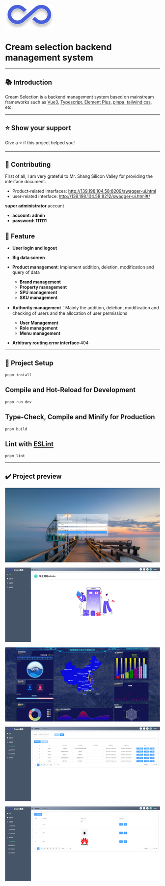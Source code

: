 ![Cream 甄选](./public/logo.svg)

# Cream selection backend management system

---

## 📚 Introduction

Cream Selection is a backend management system based on mainstream frameworks such as [Vue3](https://cn.vuejs.org/), [Typescript](https://www.typescriptlang.org/),[ Element Plus](https://element-plus.org/zh-CN/guide/design.html), [pinpa](https://pinia.vuejs.org/zh/),[ tailwind css](https://tailwindcss.com/), etc.

---

## ⭐️ Show your support

Give a ⭐️ if this project helped you!

---

## 🤝 Contributing

First of all, I am very grateful to Mr. Shang Silicon Valley for providing the interface document.

- Product-related interfaces: http://139.198.104.58:8209/swagger-ui.html
- user-related interface: http://139.198.104.58:8212/swagger-ui.html#/

**super administrator** account

- **account: admin**
- **password: 111111**

## 🚀 Feature

- **User login and logout**
- **Big data screen**
- **Product management**: Implement addition, deletion, modification and query of data

  - **Brand management**
  - **Property management**
  - **SPU management**
  - **SKU management**

- **Authority management**：Mainly the addition, deletion, modification and checking of users and the allocation of user permissions

  - **User Management**
  - **Role management**
  - **Menu management**

- **Arbitrary routing error interface**:404

---

## 🔧 Project Setup

```
pnpm install
```

## Compile and Hot-Reload for Development

```
pnpm run dev
```

## Type-Check, Compile and Minify for Production

```
pnpm build
```

## Lint with [ESLint](https://eslint.org/)

```
pnpm lint
```

---

## ✔️ Project preview

![Login](./public/login.png)

![front page](./public/font%20page.png)

![data screen](./public/data%20screen.png)

![authority management](./public/authority%20management.png)

![Product management](./public/Product%20management.png)
